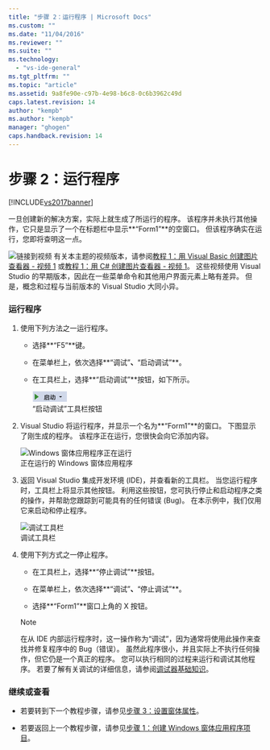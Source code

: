 ```yaml
---
title: "步骤 2：运行程序 | Microsoft Docs"
ms.custom: ""
ms.date: "11/04/2016"
ms.reviewer: ""
ms.suite: ""
ms.technology: 
  - "vs-ide-general"
ms.tgt_pltfrm: ""
ms.topic: "article"
ms.assetid: 9a8fe90e-c97b-4e98-b6c8-0c6b3962c49d
caps.latest.revision: 14
author: "kempb"
ms.author: "kempb"
manager: "ghogen"
caps.handback.revision: 14
---
```

# 步骤 2：运行程序
[!INCLUDE[vs2017banner](../code-quality/includes/vs2017banner.md)]

一旦创建新的解决方案，实际上就生成了所运行的程序。  该程序并未执行其他操作，它只是显示了一个在标题栏中显示**“Form1”**的空窗口。  但该程序确实在运行，您即将查明这一点。  
  
 ![链接到视频](~/data-tools/media/playvideo.gif "PlayVideo") 有关本主题的视频版本，请参阅[教程 1：用 Visual Basic 创建图片查看器 \- 视频 1](http://go.microsoft.com/fwlink/?LinkId=205209) 或[教程 1：用 C\# 创建图片查看器 \- 视频 1](http://go.microsoft.com/fwlink/?LinkId=205199)。  这些视频使用 Visual Studio 的早期版本，因此在一些菜单命令和其他用户界面元素上略有差异。  但是，概念和过程与当前版本的 Visual Studio 大同小异。  
  
### 运行程序  
  
1.  使用下列方法之一运行程序。  
  
    -   选择**“F5”**键。  
  
    -   在菜单栏上，依次选择**“调试”**、**“启动调试”**。  
  
    -   在工具栏上，选择**“启动调试”**按钮，如下所示。  
  
         ![“开始调试”工具栏按钮](../ide/media/express_icondebug.png "Express\_IconDebug")  
“启动调试”工具栏按钮  
  
2.  Visual Studio 将运行程序，并显示一个名为**“Form1”**的窗口。  下图显示了刚生成的程序。  该程序正在运行，您很快会向它添加内容。  
  
     ![Windows 窗体应用程序正在运行](~/ide/media/express_firstrun.png "Express\_FirstRun")  
正在运行的 Windows 窗体应用程序  
  
3.  返回 Visual Studio 集成开发环境 \(IDE\)，并查看新的工具栏。  当您运行程序时，工具栏上将显示其他按钮。  利用这些按钮，您可执行停止和启动程序之类的操作，并帮助您跟踪到可能具有的任何错误 \(Bug\)。  在本示例中，我们仅用它来启动和停止程序。  
  
     ![调试工具栏](~/ide/media/express_debugtoolbar.png "Express\_DebugToolbar")  
调试工具栏  
  
4.  使用下列方式之一停止程序。  
  
    -   在工具栏上，选择**“停止调试”**按钮。  
  
    -   在菜单栏上，依次选择**“调试”**、**“停止调试”**。  
  
    -   选择**“Form1”**窗口上角的 X 按钮。  
  
    > [!NOTE]
    >  在从 IDE 内部运行程序时，这一操作称为“调试”，因为通常将使用此操作来查找并修复程序中的 Bug（错误）。  虽然此程序很小，并且实际上不执行任何操作，但它仍是一个真正的程序。  您可以执行相同的过程来运行和调试其他程序。  若要了解有关调试的详细信息，请参阅[调试器基础知识](../debugger/debugger-basics.md)。  
  
### 继续或查看  
  
-   若要转到下一个教程步骤，请参见[步骤 3：设置窗体属性](../ide/step-3-set-your-form-properties.md)。  
  
-   若要返回上一个教程步骤，请参见[步骤 1：创建 Windows 窗体应用程序项目](../ide/step-1-create-a-windows-forms-application-project.md)。